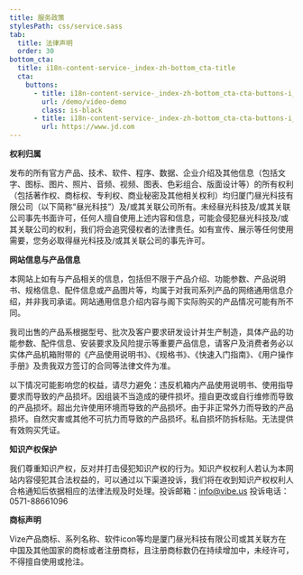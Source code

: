 ```yaml
---
title: 服务政策
stylesPath: css/service.sass
tab:
  title: 法律声明
  order: 30
bottom_cta:
  title: i18n-content-service-_index-zh-bottom_cta-title
  cta:
    buttons:
      - title: i18n-content-service-_index-zh-bottom_cta-cta-buttons-i_0-title
        url: /demo/video-demo
        class: is-black
      - title: i18n-content-service-_index-zh-bottom_cta-cta-buttons-i_1-title
        url: https://www.jd.com
---
```

**权利归属**

发布的所有官方产品、技术、软件、程序、数据、企业介绍及其他信息（包括文字、图标、图片、照片、音频、视频、图表、色彩组合、版面设计等）的所有权利（包括著作权、商标权、专利权、商业秘密及其他相关权利）均归厦门昼光科技有限公司（以下简称“昼光科技”）及/或其关联公司所有。未经昼光科技及/或其关联公司事先书面许可，任何人擅自使用上述内容和信息，可能会侵犯昼光科技及/或其关联公司的权利，我们将会追究侵权者的法律责任。如有宣传、展示等任何使用需要，您务必取得昼光科技及/或其关联公司的事先许可。

**网站信息与产品信息**

本网站上如有与产品相关的信息，包括但不限于产品介绍、功能参数、产品说明书、规格信息、配件信息或产品图片等，均属于对我司系列产品的网络通用信息介绍，并非我司承诺。网站通用信息介绍内容与阁下实际购买的产品情况可能有所不同。

我司出售的产品系根据型号、批次及客户要求研发设计并生产制造，具体产品的功能参数、配件信息、安装要求及风险提示等重要产品信息，请客户及消费者务必以实体产品机箱附带的《产品使用说明书》、《规格书》、《快速入门指南》、《用户操作手册》及贵我双方签订的合同等法律文件为准。

以下情况可能影响您的权益，请尽力避免：违反机箱内产品使用说明书、使用指导要求而导致的产品损坏。因组装不当造成的硬件损坏。擅自更改或自行维修而导致的产品损坏。超出允许使用环境而导致的产品损坏。由于非正常外力而导致的产品损坏。自然灾害或其他不可抗力而导致的产品损坏。私自损坏防拆标贴。无法提供有效购买凭证。

**知识产权保护**

我们尊重知识产权，反对并打击侵犯知识产权的行为。知识产权权利人若认为本网站内容侵犯其合法权益的，可以通过以下渠道投诉，我们将在收到知识产权权利人合格通知后依据相应的法律法规及时处理。投诉邮箱：info@vibe.us  投诉电话：0571-88661096

**商标声明**

Vize产品商标、系列名称、软件icon等均是厦门昼光科技有限公司或其关联方在中国及其他国家的商标或者注册商标，且注册商标数仍在持续增加中，未经许可，不得擅自使用或抢注。